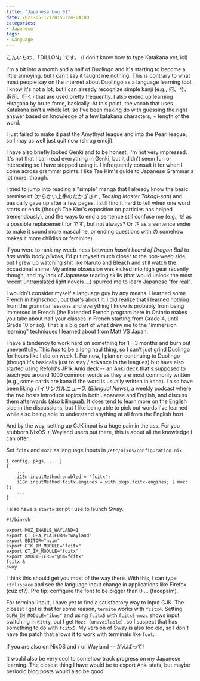 ```yaml
---
title: "Japanese Log 01"
date: 2021-05-12T20:55:24-04:00
categories:
- Japanese
tags:
- Language
---
```


こんいちわ、「DILLON」です。 (I don't know how to type Katakana yet, lol)

I'm a bit into a month and a half of Duolingo and it's starting to become a little annoying, but I can't say it taught me nothing. This is contrary to what most people say on the internet about Duolingo as a language learning tool. I know it's not a lot, but I can already recognize simple kanji (e.g., 何、今、寿司、行く) that are used pretty frequently. I also ended up learning Hiragana by brute force, basically. At this point, the vocab that uses Katakana isn't a whole lot, so I've been making do with guessing the right answer based on knowledge of a few katakana characters, + length of the word. 

I just failed to make it past the Amythyst league and into the Pearl league, so I may as well just quit now (shrug emoji). 

I have also briefly looked Genki and to be honest, I'm not very impressed. It's not that I can read everything in Genki, but it didn't seem fun or interesting so I have stopped using it. I infrequently consult it for when I come across grammar points. I like Tae Kim's guide to Japanese Grammar a lot more, though. 

I tried to jump into reading a "simple" manga that I already know the basic premise of (からかい上手のたかぎさｎ, _Teasing Master Takagi-san_) and basically gave up after a few pages. I still find it hard to tell when one word starts or ends (though Tae Kim's exposition on particles has helped tremendously), and the ways to end a sentence still confuse me (e.g., だ as a possible replacement for です, but not always? Or さ as a sentence ender to make it sound more masculine, or ending questions with の somehow makes it more childish or feminine).

If you were to rank my weeb-ness between _hasn't heard of Dragon Ball_ to _has waifu body pillows_, I'd put myself much closer to the non-weeb side, but I grew up watching shit like Naruto and Bleach and still watch the occasional anime. My anime obsession was kicked into high gear recently though, and my lack of Japanese reading skills (that would unlock the most recent untranslated light novels ...) spurred me to learn Japanese "for real".

I wouldn't consider myself a language guy by any means. I learned some French in highschool, but that's about it. I did realize that I learned nothing from the grammar lessons and everything I know is probably from being immersed in French (the Extended French program here in Ontario makes you take about half your classes in French starting from Grade 4, until Grade 10 or so). That is a big part of what drew me to the "immersion learning" techniques I learned about from Matt VS Japan. 

I have a tendency to work hard on something for 1 - 3 months and burn out uneventfully. This _has_ to be a long haul thing, so I can't just grind Duolingo for hours like I did on week 1. For now, I plan on continuing to Duolingo (though it's basically just to stay / advance in the leagues) but have also started using Refold's JP1k Anki deck -- an Anki deck that's supposed to teach you around 1000 common words as they are most commonly written (e.g., some cards are kana if the word is usually written in kana). I also have been liking バイリンガルニュース (_Bilingual News_), a weekly podcast where the two hosts introduce topics in both Japanese and English, and discuss them afterwards (also bilingual). It does tend to learn more on the English side in the discussions, but I like being able to pick out words I've learned while also being able to understand anything at all from the English host. 

And by the way, setting up CJK input is a huge pain in the ass. For you stubborn NixOS + Wayland users out there, this is about all the knowledge I can offer. 

Set `fcitx` and `mozc` as language inputs in `/etc/nixos/configuration.nix`

```
{ config, pkgs, ... }
{
    ...
    i18n.inputMethod.enabled = "fcitx";
    i18n.inputMethod.fcitx.engines = with pkgs.fcitx-engines; [ mozc ];
    ...
}
```

I also have a `startw` script I use to launch Sway. 

```
#!/bin/sh

export MOZ_ENABLE_WAYLAND=1
export QT_QPA_PLATFORM="wayland"
export EDITOR="nvim"
export GTK_IM_MODULE="fcitx"
export QT_IM_MODULE="fcitx"
export XMODIFIERS="@im=fcitx"
fcitx &
sway
```

I think this should get you most of the way there. With this, I can type `ctrl+space` and see the language input change in applications like Firefox (cuz qt?). Pro tip: configure the font to be bigger than 0 ... (facepalm).

For terminal input, I have yet to find a satisfactory way to input CJK. The closest I got is that for some reason, `termite` works with `fcitx4`. Setting `GLFW_IM_MODULE="ibus"` and using `fcitx5` with `fcitx5-mozc` shows input switching in `Kitty`, but I get `Mozc (unavailable)`, so I suspect that has something to do with `fcitx5`. My version of Sway is also too old, so I don't have the patch that allows it to work with terminals like `foot`. 

If you are also on NixOS and / or Wayland -- がんばって!

It would also be very cool to somehow track progress on my Japanese learning. The closest thing I have would be to export Anki stats, but maybe periodic blog posts would also be good.
